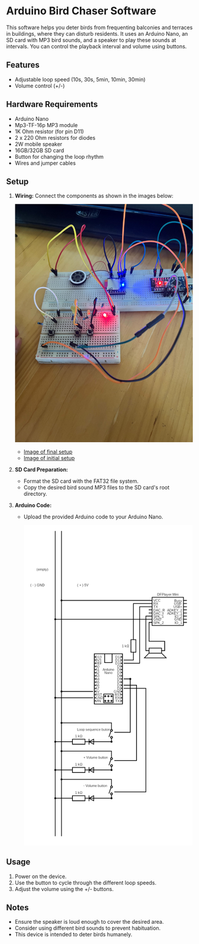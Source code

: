 # Arduino Bird Chaser Software

This software helps you deter birds from frequenting balconies and terraces in buildings, where they can disturb residents. It uses an Arduino Nano, an SD card with MP3 bird sounds, and a speaker to play these sounds at intervals. You can control the playback interval and volume using buttons.

## Features

- Adjustable loop speed (10s, 30s, 5min, 10min, 30min)
- Volume control (+/-)

## Hardware Requirements

- Arduino Nano
- Mp3-TF-16p MP3 module
- 1K Ohm resistor (for pin D11)
- 2 x 220 Ohm resistors for diodes
- 2W mobile speaker
- 16GB/32GB SD card
- Button for changing the loop rhythm
- Wires and jumper cables

## Setup

1. **Wiring:** Connect the components as shown in the images below:

   ![Alt Text](./img/IMG_1315.jpg)


   - [Image of final setup](./img/IMG_1314.jpg)
   - [Image of initial setup](./img/IMG_1301.jpg)

2. **SD Card Preparation:**
   - Format the SD card with the FAT32 file system.
   - Copy the desired bird sound MP3 files to the SD card's root directory.

3. **Arduino Code:**
   - Upload the provided Arduino code to your Arduino Nano.

      ![Circ Img](./img/circuit.png)
## Usage

1. Power on the device.
2. Use the button to cycle through the different loop speeds.
3. Adjust the volume using the +/- buttons.

## Notes

- Ensure the speaker is loud enough to cover the desired area.
- Consider using different bird sounds to prevent habituation.
- This device is intended to deter birds humanely. 

